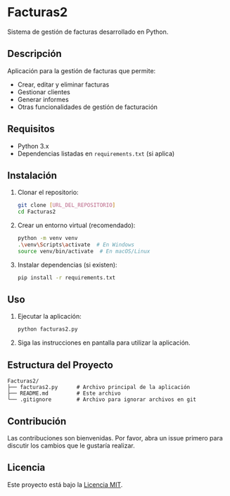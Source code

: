 # Facturas2

Sistema de gestión de facturas desarrollado en Python.

## Descripción

Aplicación para la gestión de facturas que permite:
- Crear, editar y eliminar facturas
- Gestionar clientes
- Generar informes
- Otras funcionalidades de gestión de facturación

## Requisitos

- Python 3.x
- Dependencias listadas en `requirements.txt` (si aplica)

## Instalación

1. Clonar el repositorio:
   ```bash
   git clone [URL_DEL_REPOSITORIO]
   cd Facturas2
   ```

2. Crear un entorno virtual (recomendado):
   ```bash
   python -m venv venv
   .\venv\Scripts\activate  # En Windows
   source venv/bin/activate  # En macOS/Linux
   ```

3. Instalar dependencias (si existen):
   ```bash
   pip install -r requirements.txt
   ```

## Uso

1. Ejecutar la aplicación:
   ```bash
   python facturas2.py
   ```

2. Siga las instrucciones en pantalla para utilizar la aplicación.

## Estructura del Proyecto

```
Facturas2/
├── facturas2.py      # Archivo principal de la aplicación
├── README.md         # Este archivo
└── .gitignore        # Archivo para ignorar archivos en git
```

## Contribución

Las contribuciones son bienvenidas. Por favor, abra un issue primero para discutir los cambios que le gustaría realizar.

## Licencia

Este proyecto está bajo la [Licencia MIT](LICENSE).
